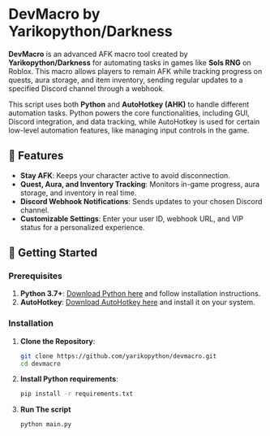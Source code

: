 # DevMacro by Yarikopython/Darkness

**DevMacro** is an advanced AFK macro tool created by **Yarikopython/Darkness** for automating tasks in games like **Sols RNG** on Roblox. This macro allows players to remain AFK while tracking progress on quests, aura storage, and item inventory, sending regular updates to a specified Discord channel through a webhook.

This script uses both **Python** and **AutoHotkey (AHK)** to handle different automation tasks. Python powers the core functionalities, including GUI, Discord integration, and data tracking, while AutoHotkey is used for certain low-level automation features, like managing input controls in the game.

## 📜 Features

- **Stay AFK**: Keeps your character active to avoid disconnection.
- **Quest, Aura, and Inventory Tracking**: Monitors in-game progress, aura storage, and inventory in real time.
- **Discord Webhook Notifications**: Sends updates to your chosen Discord channel.
- **Customizable Settings**: Enter your user ID, webhook URL, and VIP status for a personalized experience.

## 🚀 Getting Started

### Prerequisites

1. **Python 3.7+**: [Download Python here](https://www.python.org/downloads/) and follow installation instructions.
2. **AutoHotkey**: [Download AutoHotkey here](https://www.autohotkey.com/) and install it on your system.

### Installation

1. **Clone the Repository**:

   ```bash
   git clone https://github.com/yarikopython/devmacro.git
   cd devmacro

   ```

2. **Install Python requirements**:

   ```bash
   pip install -r requirements.txt

   ```

3. **Run The script**
   ```bash
   python main.py
   ```
